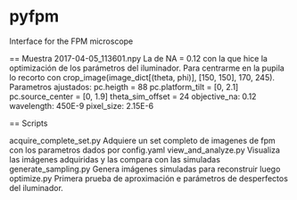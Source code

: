 # pyfpm
Interface for the FPM microscope

== Muestra 2017-04-05_113601.npy
La de NA = 0.12 con la que hice la optimización de los parámetros del iluminador.
Para centrarme en la pupila lo recorto con crop_image(image_dict[(theta, phi)], [150, 150], 170, 245).
Parametros ajustados:
pc.heigth = 88
pc.platform_tilt = [0, 2.1]
pc.source_center = [0, 1.9]
theta_sim_offset = 24
objective_na: 0.12
wavelength: 450E-9
pixel_size: 2.15E-6

== Scripts

acquire_complete_set.py    Adquiere un set completo de imagenes de fpm con los parametros dados por config.yaml
view_and_analyze.py        Visualiza las imágenes adquiridas y las compara con las simuladas
generate_sampling.py       Genera imágenes simuladas para reconstruir luego
optimize.py                Primera prueba de aproximación e parámetros de desperfectos del iluminador.
